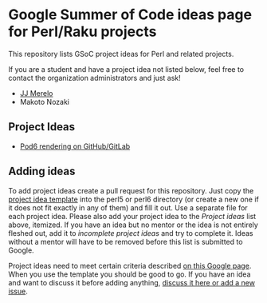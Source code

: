 # Google Summer of Code ideas page for Perl/Raku projects

This repository lists GSoC project ideas for Perl and related projects.

If you are a student and have a project idea not listed below, feel free to
contact the organization administrators and just ask!

* [JJ Merelo](https://github.com/JJ)
* Makoto Nozaki

## Project Ideas

- [Pod6 rendering on GitHub/GitLab](https://github.com/perl-foundation-outreach/gsoc-2020-ideas/blob/master/raku/pod6-rendering-on-github-gitlab.md)

## Adding ideas

To add project ideas create a pull request for this repository.  Just copy the
[project idea template](project_template.md) into the perl5 or perl6 directory
(or create a new one if it does not fit exactly in any of them) and fill it
out. Use a separate file for each project idea.  Please also add your project
idea to the *Project ideas* list above, itemized. If you have an idea but no
mentor or the idea is not entirely fleshed out, add it to *incomplete project
ideas* and try to complete it. Ideas without a mentor will have to be removed
before this list is submitted to Google.

Project ideas need to meet certain criteria described [on this Google
page](https://google.github.io/gsocguides/mentor/defining-a-project-ideas-list).
When you use the template you should be good to go. If you have an idea and
want to discuss it before adding anything, [discuss it here or add a new
issue](https://github.com/perl-foundation-outreach/gsoc-2020-ideas/issues/1).
